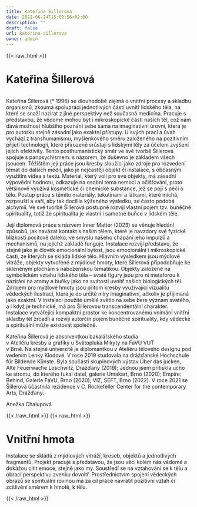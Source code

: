 ```yaml
---
title: Kateřina Šillerová
date: 2022-06-24T15:02:56+02:00
description: ""
draft: false
url: katerina-sillerova
owner: admin
---
```

{{< raw_html >}}
<h1 id="kateřina-&scaron;illerov&aacute;">Kateřina &Scaron;illerov&aacute;</h1>
<div class="page" title="Page 34">
<div class="section">
<div class="layoutArea">
<div class="column">
<p>Kateřina Šillerová (* 1996) se dlouhodobě zajímá o vnitřní procesy a skladbu organismů, zkoumá spolupráci jednotlivých částí uvnitř lidského těla, na které se snaží nazírat z jiné perspektivy než současná medicína. Pracuje s představou, že vědomé mohou být i mikroskopické části našich těl, což nám dává možnost hlubšího poznání sebe sama na imaginativní úrovni, která je pro autorku stejně zásadní jako exaktní přístupy. U svých prací a úvah vychází&nbsp;z transhumanismu, myšlenkového směru založeného na pozitivním přijetí technologií, které přirozeně srůstají s lidskými těly za účelem zvýšení jejich efektivity. Tento posthumanistický směr ve své tvorbě Šillerová spojuje s panpsychismem: s názorem, že duševno je základem všech jsoucen. Těžištěm její práce jsou kresby sloužící jako zdroje pro rozvedení témat do dalších médií, jako je nejčastěji objekt či instalace, s občasným využitím videa a textu. Materiál, který volí pro své objekty, má zásadní výpovědní hodnotu, odkazuje na osobní téma nemoci a očišťování, proto většinově využívá kosmetické či chemické substance, jež se pojí s péčí o tělo. Postup práce s těmito materiály, tekutinami a látkami, které míchá, rozpouští a vaří, aby tak docílila kýženého výsledku, se často podobá alchymii. Ve své tvorbě Šillerová postupně rozvíjí vlastní pojem tzv. buněčné spirituality, totiž že spiritualita je vlastní i samotné buňce v lidském těle.</p>
<p>Její diplomová práce s názvem Inner Matter (2023) se věnuje hledání způsobů, jak navázat kontakt s naším tělem, které je navzdory své fyzické blízkosti pocitově daleko, ve smyslu našeho chápání jeho impulzů a mechanismů, na jejichž základě funguje. Instalace rozvíjí představu, že stejně jako je člověk emocionální bytost, jsou emocionální i mikroskopické části, ze kterých se skládá lidské tělo. Hlavním výsledkem jsou mýdlové vitráže, objekty vytvořené z mýdlové hmoty, které Šillerová připodobňuje ke skleněným plochám s náboženskou tematikou. Objekty založené na symbolickém vztahu lidského těla &ndash; svaté figury jsou pro ni metaforou k nazírání na atomy a buňky jako na svátosti uvnitř našich biologických těl. Zdrojem pro mýdlové hmoty jsou přitom kresby využívající vizualitu vědeckých ilustrací, která je do určité míry imaginativní, ačkoliv je přijímaná jako exaktní. V instalaci použité umělé světlo na sebe bere význam svatého, a i když je technické, má pro Šillerovou transcendentální charakter. Instalace vytvářející kompaktní prostor ke koncentrovanému vnímání vnitřní skladby těl zrcadlí a rozvíjí autorčin pojem buněčné spirituality, kdy vědecké a spirituální může existovat společně.</p>
<p>Kateřina Šillerová je absolventkou bakalářského studia<br>v Ateliéru kresby a grafiky u Svätopluka Mikyty na FaVU VUT<br>v Brně. Na stejné univerzitě je diplomantkou v Ateliéru tělového designu pod vedením Lenky Klodové. V roce 2019 studovala na drážďanské Hochschule für Bildende Künste. Byla součástí skupinových výstav Über das jucken, Alte Feuerwache Loschwitz, Drážďany (2019); Jednou jsem přitiskla ucho ke stromu, do kterého ťukal datel, galerie Umakart, Brno (2020); Empire: Behind, Galerie FaVU, Brno (2020); VIZ, SEFT, Brno (2022). V roce 2021 se Šillerová účastnila rezidence v C. Rockefeller Center for the contemporary Arts, Drážďany.</p>
<p>Anežka Chalupová</p>
</div>
</div>
</div>
</div>
{{< /raw_html >}}
<!-- SECTION BREAK -->
{{< raw_html >}}
<h1 class="b-detail__title">Vnitřn&iacute; hmota</h1>
<p>Instalace se skl&aacute;d&aacute; z m&yacute;dlov&yacute;ch vitr&aacute;ž&iacute;, kreseb, objektů a jednotliv&yacute;ch fragmentů. Projekt pracuje s představou, že jsou věci kolem n&aacute;s vědom&eacute; a dok&aacute;žou c&iacute;tit emoce, stejně jako my. Soustřed&iacute; se na vztahov&aacute;n&iacute; se k tělu a obrac&iacute; perspektivu zvenku dovnitř. Prostřednictv&iacute;m spojen&iacute; vědeck&yacute;ch obrazů se spiritu&aacute;ln&iacute; rovinou m&aacute; za c&iacute;l pr&aacute;ce navr&aacute;tit pozitivn&iacute; vztah či zcitlivěn&iacute; směrem k hmotě, k tělu.</p>
{{< /raw_html >}}

